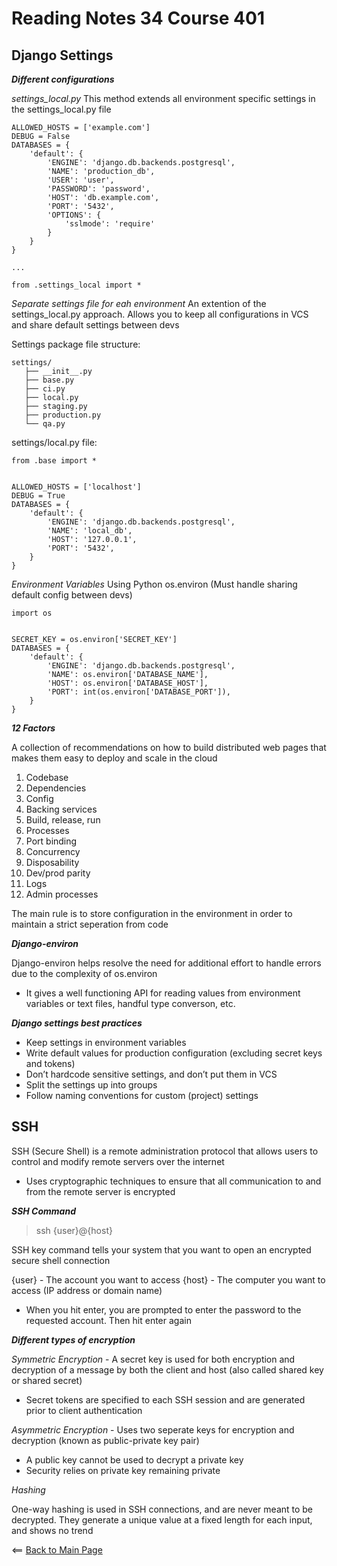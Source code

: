# Reading Notes 34 Course 401

## Django Settings

__*Different configurations*__

*settings_local.py*
This method extends all environment specific settings in the settings_local.py file
```
ALLOWED_HOSTS = ['example.com']
DEBUG = False
DATABASES = {
    'default': {
        'ENGINE': 'django.db.backends.postgresql',
        'NAME': 'production_db',
        'USER': 'user',
        'PASSWORD': 'password',
        'HOST': 'db.example.com',
        'PORT': '5432',
        'OPTIONS': {
            'sslmode': 'require'
        }
    }
}

...

from .settings_local import *
```
*Separate settings file for eah environment*
An extention of the settings_local.py approach. Allows you to keep all configurations in VCS and share default settings between devs

Settings package file structure:
```
settings/
   ├── __init__.py
   ├── base.py
   ├── ci.py
   ├── local.py
   ├── staging.py
   ├── production.py
   └── qa.py
```
settings/local.py file:
```
from .base import *


ALLOWED_HOSTS = ['localhost']
DEBUG = True
DATABASES = {
    'default': {
        'ENGINE': 'django.db.backends.postgresql',
        'NAME': 'local_db',
        'HOST': '127.0.0.1',
        'PORT': '5432',
    }
}
```

*Environment Variables*
Using Python os.environ (Must handle sharing default config between devs)
```
import os


SECRET_KEY = os.environ['SECRET_KEY']
DATABASES = {
    'default': {
        'ENGINE': 'django.db.backends.postgresql',
        'NAME': os.environ['DATABASE_NAME'],
        'HOST': os.environ['DATABASE_HOST'],
        'PORT': int(os.environ['DATABASE_PORT']),
    }
}
```

__*12 Factors*__

A collection of recommendations on how to build distributed web pages that makes them easy to deploy and scale in the cloud

1. Codebase
2. Dependencies
3. Config
4. Backing services
5. Build, release, run
6. Processes
7. Port binding
8. Concurrency
9. Disposability
10. Dev/prod parity
11. Logs
12. Admin processes

The main rule is to store configuration in the environment in order to maintain a strict seperation from code

__*Django-environ*__

Django-environ helps resolve the need for additional effort to handle errors due to the complexity of os.environ

- It gives a well functioning API for reading values from environment variables or text files, handful type converson, etc.

__*Django settings best practices*__

- Keep settings in environment variables
- Write default values for production configuration (excluding secret keys and tokens)
- Don’t hardcode sensitive settings, and don’t put them in VCS
- Split the settings up into groups
- Follow naming conventions for custom (project) settings

## SSH

SSH (Secure Shell) is a remote administration protocol that allows users to control and modify remote servers over the internet

- Uses cryptographic techniques to ensure that all communication to and from the remote server is encrypted

__*SSH Command*__

> ssh {user}@{host}

SSH key command tells your system that you want to open an encrypted secure shell connection

{user} - The account you want to access
{host} - The computer you want to access (IP address or domain name)

- When you hit enter, you are prompted to enter the password to the requested account. Then hit enter again

__*Different types of encryption*__

*Symmetric Encryption* - A secret key is used for both encryption and decryption of a message by both the client and host (also called shared key or shared secret)

- Secret tokens are specified to each SSH session and are generated prior to client authentication

*Asymmetric Encryption* - Uses two seperate keys for encryption and decryption (known as public-private key pair)

- A public key cannot be used to decrypt a private key
- Security relies on private key remaining private

*Hashing*

One-way hashing is used in SSH connections, and are never meant to be decrypted. They generate a unique value at a fixed length for each input, and shows no trend

<== [Back to Main Page](README.md)
